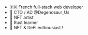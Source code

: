 - 🇫🇷 French full-stack web developer
- 🦖 CTO / AD @Degenosaur_Us
- 🎨 NFT artist
- 🦀 Rust learner 
- 🚀 NFT & DeFi enthousiast !

